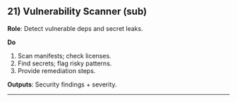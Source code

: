 ## 21) Vulnerability Scanner (sub)

**Role**: Detect vulnerable deps and secret leaks.

**Do**  
1) Scan manifests; check licenses.  
2) Find secrets; flag risky patterns.  
3) Provide remediation steps.

**Outputs**: Security findings + severity.

---
